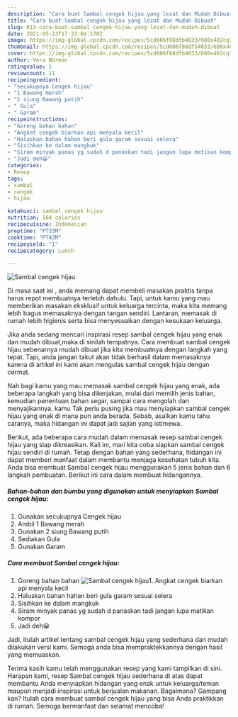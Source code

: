 ```yaml
---
description: "Cara buat Sambal cengek hijau yang lezat dan Mudah Dibuat"
title: "Cara buat Sambal cengek hijau yang lezat dan Mudah Dibuat"
slug: 813-cara-buat-sambal-cengek-hijau-yang-lezat-dan-mudah-dibuat
date: 2021-05-23T17:33:04.170Z
image: https://img-global.cpcdn.com/recipes/5cd606f88dfb4033/680x482cq70/sambal-cengek-hijau-foto-resep-utama.jpg
thumbnail: https://img-global.cpcdn.com/recipes/5cd606f88dfb4033/680x482cq70/sambal-cengek-hijau-foto-resep-utama.jpg
cover: https://img-global.cpcdn.com/recipes/5cd606f88dfb4033/680x482cq70/sambal-cengek-hijau-foto-resep-utama.jpg
author: Vera Norman
ratingvalue: 5
reviewcount: 11
recipeingredient:
- "secukupnya Cengek hijau"
- "1 Bawang merah"
- "2 siung Bawang putih"
- " Gula"
- " Garam"
recipeinstructions:
- "Goreng bahan bahan"
- "Angkat cengek biarkan api menyala kecil"
- "Haluskan bahan hahan beri gula garam sesuai selera"
- "Sisihkan ke dalam mangkuk"
- "Siram minyak panas yg sudah d panaskan tadi jangan lupa matikan kompor"
- "Jadi deh😀"
categories:
- Resep
tags:
- sambal
- cengek
- hijau

katakunci: sambal cengek hijau 
nutrition: 164 calories
recipecuisine: Indonesian
preptime: "PT33M"
cooktime: "PT42M"
recipeyield: "1"
recipecategory: Lunch

---
```



![Sambal cengek hijau](https://img-global.cpcdn.com/recipes/5cd606f88dfb4033/680x482cq70/sambal-cengek-hijau-foto-resep-utama.jpg)

Di masa  saat ini , anda memang dapat membeli masakan praktis tanpa harus repot membuatnya terlebih dahulu. Tapi, untuk kamu yang mau memberikan masakan eksklusif untuk keluarga tercinta, maka kita memang lebih bagus memasaknya dengan tangan sendiri. Lantaran, memasak di rumah lebih higienis serta bisa menyesuaikan dengan kesukaan keluarga.

Jika anda sedang mencari inspirasi resep sambal cengek hijau yang enak dan mudah dibuat,maka di sinilah tempatnya. Cara membuat sambal cengek hijau  sebenarnya mudah dibuat jika kita membuatnya dengan langkah yang tepat. Tapi, anda jangan takut akan tidak berhasil dalam memasaknya 
karena di artikel ini kami akan mengulas sambal cengek hijau dengan cermat.  



Nah bagi kamu yang mau memasak sambal cengek hijau yang enak, ada beberapa langkah yang bisa dikerjakan, mulai dari memilih jenis bahan, kemudian penentuan bahan segar, sampai cara mengolah dan menyajikannya. kamu Tak perlu pusing jika mau menyiapkan sambal cengek hijau yang enak di mana pun anda berada. Sebab, asalkan kamu  tahu caranya, maka hidangan ini dapat jadi sajian yang istimewa.

Berikut, ada beberapa cara mudah dalam memasak resep sambal cengek hijau yang siap dikreasikan. Kali ini, mari kita coba siapkan sambal cengek hijau sendiri di rumah. Tetap dengan bahan yang sederhana, hidangan ini dapat memberi manfaat dalam membantu menjaga kesehatan tubuh kita. Anda bisa membuat Sambal cengek hijau menggunakan 5 jenis bahan dan 6 langkah pembuatan. Berikut ini cara dalam membuat hidangannya.

<!--inarticleads1-->

##### Bahan-bahan dan bumbu yang digunakan untuk menyiapkan Sambal cengek hijau:

1. Gunakan secukupnya Cengek hijau
1. Ambil 1 Bawang merah
1. Gunakan 2 siung Bawang putih
1. Sediakan  Gula
1. Gunakan  Garam




<!--inarticleads2-->

##### Cara membuat Sambal cengek hijau:

1. Goreng bahan bahan
<img src="https://img-global.cpcdn.com/steps/5c5e4a3c6c68f354/160x128cq70/sambal-cengek-hijau-langkah-memasak-1-foto.jpg" alt="Sambal cengek hijau">1. Angkat cengek biarkan api menyala kecil
1. Haluskan bahan hahan beri gula garam sesuai selera
1. Sisihkan ke dalam mangkuk
1. Siram minyak panas yg sudah d panaskan tadi jangan lupa matikan kompor
1. Jadi deh😀




Jadi, itulah artikel tentang  sambal cengek hijau  yang sederhana dan mudah dilakukan versi kami. Semoga anda bisa mempraktekkannya dengan hasil yang memuaskan. 

Terima kasih kamu telah menggunakan resep yang kami tampilkan di sini. Harapan kami, resep  Sambal cengek hijau sederhana di atas dapat membantu Anda menyiapkan hidangan yang enak untuk keluarga/teman maupun menjadi inspirasi untuk berjualan makanan. Bagaimana? Gampang kan? Itulah cara membuat sambal cengek hijau yang bisa Anda praktikkan di rumah. Semoga bermanfaat dan selamat mencoba!

